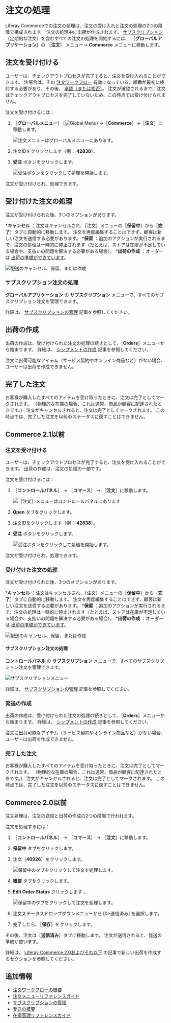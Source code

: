 # 注文の処理

Liferay Commerceでの注文の処理は、注文の受け入れと注文の処理の2つの段階で構成されます。 注文の処理中に出荷が作成されます。 [サブスクリプション](../subscriptions/managing-subscriptions.md) （定期的な注文）を含むすべての注文の処理を開始するには、 ［**グローバルアプリケーション**］の
［**注文**］ メニュー&rarr; **Commerce** メニューに移動します。</p> 



## 注文を受け付ける

ユーザーは、チェックアウトプロセスが完了すると、注文を受け入れることができます。 注場合は、その [注文ワークフロー](../order-workflows/enabling-or-disabling-order-workflows.md) 有効になっている、順番が最初に検討する必要があり、その後、 [承認（または拒否）](../order-workflows/approving-or-rejecting-orders-in-order-workflows.md)。 注文が確認されるまで、注文はチェックアウトプロセスを完了していないため、この時点では受け付けられません。

注文を受け付けるには：

1. ［**グローバルメニュー**］ (![Global Menu](../../images/icon-applications-menu.png)) →［**Commerce**］→［**注文**］に移動します。
   
   ![注文メニューはグローバルメニューにあります。](./processing-an-order/images/07.png)

1. 注文IDをクリックします（例： **42838**）。

1. **受注** ボタンをクリックします。
   
   ![受注ボタンをクリックして処理を開始します。](./processing-an-order/images/02.png)

注文が受け付けられ、処理できます。



## 受け付けた注文の処理

注文が受け付けられた後、3つのオプションがあります。

***キャンセル** ：注文はキャンセルされ、［注文］メニューの［**保留中**］から［**完了**］タブに自動的に移動します。 注文を再度編集することはできず、顧客は新しい注文を送信する必要があります。
***保留** ：追加のアクションが実行されるまで、注文の処理は一時的に停止されます（たとえば、ストアは在庫が不足している場合や、支払いの問題を解決する必要がある場合）。
***出荷の作成** ：オーダーは [出荷の準備ができています](../shipments/introduction-to-shipments.md)。

![配送のキャンセル、保留、または作成](./processing-an-order/images/04.png)



### サブスクリプション注文の処理

**グローバルアプリケーション** の **サブスクリプション** メニューで、すべてのサブスクリプション注文を管理できます。

詳細は、 [サブスクリプションの管理](../subscriptions/managing-subscriptions.md) 記事を参照してください。



## 出荷の作成

出荷の作成は、受け付けられた注文の処理の続きとして、［**Orders**］メニューから始まります。 詳細は、 [シップメントの作成](../shipments/creating-a-shipment.md) 記事を参照してください。

注文に出荷可能なアイテム（サービス契約やオンライン商品など）がない場合、ユーザーは出荷を作成できません。



## 完了した注文

お客様が購入したすべてのアイテムを受け取ったときに、注文は完了としてマークされます。 （物理的な在庫の場合、これは通常、商品が顧客に配達されたときです。） 注文がキャンセルされると、注文は完了としてマークされます。 この時点では、完了した注文を以前のステータスに戻すことはできません。



## Commerce 2.1以前



### 注文を受け付ける

ユーザーは、チェックアウトプロセスが完了すると、注文を受け入れることができます。 出荷の作成は、注文の処理の一部です。

注文を受け付けるには：

1. ［**コントロールパネル**］ → ［**コマース**］ → ［**注文**］に移動します。
   
   ![［注文］メニューはコントロールパネルにあります](./processing-an-order/images/01.png)

1. **Open** タブをクリックします。

1. 注文IDをクリックします（例： **42838**）。
1. **受注** ボタンをクリックします。
   
   ![受注ボタンをクリックして処理を開始します。](./processing-an-order/images/02.png)

注文が受け付けられ、処理できます。



### 受け付けた注文の処理

注文が受け付けられた後、3つのオプションがあります。

***キャンセル** ：注文はキャンセルされ、［注文］メニューの［**保留中**］から［**完了**］タブに自動的に移動します。 注文を再度編集することはできず、顧客は新しい注文を送信する必要があります。
***保留** ：追加のアクションが実行されるまで、注文の処理は一時的に停止されます（たとえば、ストアは在庫が不足している場合や、支払いの問題を解決する必要がある場合）。
***出荷の作成** ：オーダーは [出荷の準備ができています](../shipments/introduction-to-shipments.md)。

![配送のキャンセル、保留、または作成](./processing-an-order/images/04.png)



#### サブスクリプション注文の処理

**コントロールパネル** の **サブスクリプション** メニューで、すべてのサブスクリプション注文を管理できます。

![サブスクリプションメニュー](./processing-an-order/images/03.png)

詳細は、 [サブスクリプションの管理](../subscriptions/managing-subscriptions.md) 記事を参照してください。



### 発送の作成

出荷の作成は、受け付けられた注文の処理の続きとして、［**Orders**］メニューから始まります。 詳細は、 [シップメントの作成](../shipments/creating-a-shipment.md) 記事を参照してください。

注文に出荷可能なアイテム（サービス契約やオンライン商品など）がない場合、ユーザーは出荷を作成できません。



### 完了した注文

お客様が購入したすべてのアイテムを受け取ったときに、注文は完了としてマークされます。 （物理的な在庫の場合、これは通常、商品が顧客に配達されたときです。） 注文がキャンセルされると、注文は完了としてマークされます。 この時点では、完了した注文を以前のステータスに戻すことはできません。



## Commerce 2.0以前

注文処理は、注文の送信と出荷の作成の2つの段階で行われます。

注文を処理するには：

1. ［**コントロールパネル**］ → ［**コマース**］ → ［**注文**］に移動します。
1. **保留中** タブをクリックします。
1. 注文（**40926**）をクリックします。
   
   ![保留中のタブをクリックして注文を処理します。](./processing-an-order/images/05.png)

1. **概要** タブをクリックします。

1. **Edit Order Status** クリックします 。
   
   ![保留中のタブをクリックして注文を処理します。](./processing-an-order/images/06.png)

1. 注文ステータスドロップダウンメニューから [0>送信済み</em>] を選択します。

1. 完了したら、［**保存**］をクリックします。

その後、注文は［**送信済み**］タブに移動します。 注文が送信されると、発送の準備が整います。

詳細は、 [Liferay Commerce 2.0およびそれ以下](../shipments/creating-a-shipment.md#creating-a-new-shipment-on-liferay-commerce-2-0-and-below) の記事で新しい出荷を作成するセクションを参照してください。



## 追加情報

* [注文ワークフローの概要](../order-workflows/introduction-to-order-workflows.md)
* [注文メニューリファレンスガイド](./orders-menu-reference-guide.md)
* [サブスクリプションの管理](../subscriptions/managing-subscriptions.md)
* [発送の概要](../shipments/introduction-to-shipments.md)
* [在庫管理リファレンスガイド](../../managing-a-catalog/managing-inventory/inventory-management-reference-guide.md)
